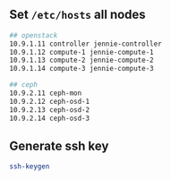 ## Set `/etc/hosts` all nodes
```bash
## openstack
10.9.1.11 controller jennie-controller
10.9.1.12 compute-1 jennie-compute-1
10.9.1.13 compute-2 jennie-compute-2
10.9.1.14 compute-3 jennie-compute-3

## ceph
10.9.2.11 ceph-mon
10.9.2.12 ceph-osd-1
10.9.2.13 ceph-osd-2
10.9.2.14 ceph-osd-3
```

## Generate ssh key
```bash
ssh-keygen
``` 

